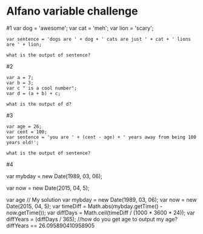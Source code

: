 # Alfano variable challenge

#1
    var dog = 'awesome';
    var cat = 'meh';
    var lion = 'scary';

    var sentence = 'dogs are ' + dog + ' cats are just ' + cat + ' lions are ' + lion;

    what is the output of sentence?

#2

    var a = 7;
    var b = 3;
    var c " is a cool number";
    var d = (a + b) + c;

    what is the output of d?

#3  

    var age = 26;
    var cent = 100;
    var sentence = 'you are ' + (cent - age) + ' years away from being 100 years old!';

    what is the output of sentence?

#4

   var mybday = new Date(1989, 03, 06);
   
   var now = new Date(2015, 04, 5);

   var age
    // My solution
    var mybday = new Date(1989, 03, 06);
    var now = new Date(2015, 04, 5);
    var timeDiff = Math.abs(mybday.getTime() - now.getTime());
    var diffDays = Math.ceil(timeDiff / (1000 * 3600 * 24)); 
    var diffYears = (diffDays / 365);
   //how do you get age to output my age? diffYears == 26.095890410958905
